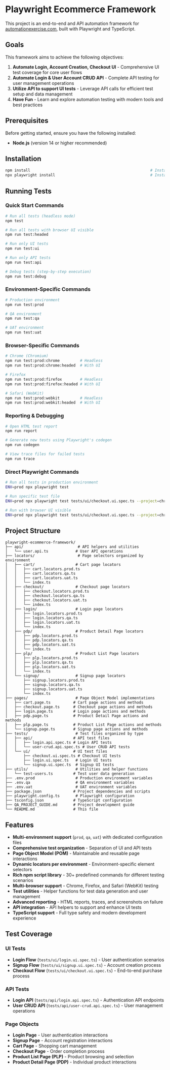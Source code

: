 # Playwright Ecommerce Framework

This project is an end-to-end and API automation framework for [automationexercise.com](https://www.automationexercise.com/), built with Playwright and TypeScript.

## Goals

This framework aims to achieve the following objectives:

1. **Automate Login, Account Creation, Checkout UI** - Comprehensive UI test coverage for core user flows
2. **Automate Login & User Account CRUD API** - Complete API testing for user management operations
3. **Utilize API to support UI tests** - Leverage API calls for efficient test setup and data management
4. **Have Fun** - Learn and explore automation testing with modern tools and best practices

## Prerequisites

Before getting started, ensure you have the following installed:

- **Node.js** (version 14 or higher recommended)

## Installation

```sh
npm install                                                     # Install all dependencies (defined in package.json)
npx playwright install                                          # Install Playwright browsers (Chromium, Firefox, WebKit)
```

## Running Tests

### Quick Start Commands

```sh
# Run all tests (headless mode)
npm test

# Run all tests with browser UI visible
npm run test:headed

# Run only UI tests
npm run test:ui

# Run only API tests
npm run test:api

# Debug tests (step-by-step execution)
npm run test:debug
```

### Environment-Specific Commands

```sh
# Production environment
npm run test:prod

# QA environment
npm run test:qa

# UAT environment
npm run test:uat
```

### Browser-Specific Commands

```sh
# Chrome (Chromium)
npm run test:prod:chrome         # Headless
npm run test:prod:chrome:headed  # With UI

# Firefox
npm run test:prod:firefox        # Headless
npm run test:prod:firefox:headed # With UI

# Safari (WebKit)
npm run test:prod:webkit         # Headless
npm run test:prod:webkit:headed  # With UI
```

### Reporting & Debugging

```sh
# Open HTML test report
npm run report

# Generate new tests using Playwright's codegen
npm run codegen

# View trace files for failed tests
npm run trace
```

### Direct Playwright Commands

```sh
# Run all tests in production environment
ENV=prod npx playwright test

# Run specific test file
ENV=prod npx playwright test tests/ui/checkout.ui.spec.ts --project=chromium --reporter=list

# Run with browser UI visible
ENV=prod npx playwright test tests/ui/checkout.ui.spec.ts --project=chromium --reporter=list --headed
```

## Project Structure

```
playwright-ecommerce-framework/
├── api/                        # API helpers and utilities
│   └── user.api.ts            # User API operations
├── locators/                   # Page selectors organized by environment
│   ├── cart/                  # Cart page locators
│   │   ├── cart.locators.prod.ts
│   │   ├── cart.locators.qa.ts
│   │   ├── cart.locators.uat.ts
│   │   └── index.ts
│   ├── checkout/              # Checkout page locators
│   │   ├── checkout.locators.prod.ts
│   │   ├── checkout.locators.qa.ts
│   │   ├── checkout.locators.uat.ts
│   │   └── index.ts
│   ├── login/                 # Login page locators
│   │   ├── login.locators.prod.ts
│   │   ├── login.locators.qa.ts
│   │   ├── login.locators.uat.ts
│   │   └── index.ts
│   ├── pdp/                   # Product Detail Page locators
│   │   ├── pdp.locators.prod.ts
│   │   ├── pdp.locators.qa.ts
│   │   ├── pdp.locators.uat.ts
│   │   └── index.ts
│   ├── plp/                   # Product List Page locators
│   │   ├── plp.locators.prod.ts
│   │   ├── plp.locators.qa.ts
│   │   ├── plp.locators.uat.ts
│   │   └── index.ts
│   └── signup/                # Signup page locators
│       ├── signup.locators.prod.ts
│       ├── signup.locators.qa.ts
│       ├── signup.locators.uat.ts
│       └── index.ts
├── pages/                     # Page Object Model implementations
│   ├── cart.page.ts          # Cart page actions and methods
│   ├── checkout.page.ts      # Checkout page actions and methods
│   ├── login.page.ts         # Login page actions and methods
│   ├── pdp.page.ts           # Product Detail Page actions and methods
│   ├── plp.page.ts           # Product List Page actions and methods
│   └── signup.page.ts        # Signup page actions and methods
├── tests/                     # Test files organized by type
│   ├── api/                  # API test files
│   │   ├── login.api.spec.ts # Login API tests
│   │   └── user-crud.api.spec.ts # User CRUD API tests
│   └── ui/                   # UI test files
│       ├── checkout.ui.spec.ts # Checkout UI tests
│       ├── login.ui.spec.ts   # Login UI tests
│       └── signup.ui.spec.ts  # Signup UI tests
├── utils/                     # Utilities and helper functions
│   └── test-users.ts         # Test user data generation
├── .env.prod                  # Production environment variables
├── .env.qa                    # QA environment variables
├── .env.uat                   # UAT environment variables
├── package.json              # Project dependencies and scripts
├── playwright.config.ts       # Playwright configuration
├── tsconfig.json             # TypeScript configuration
├── QA_PROJECT_GUIDE.md       # Project development guide
└── README.md                 # This file
```

## Features

- **Multi-environment support** (`prod`, `qa`, `uat`) with dedicated configuration files
- **Comprehensive test organization** - Separation of UI and API tests
- **Page Object Model (POM)** - Maintainable and reusable page interactions
- **Dynamic locators per environment** - Environment-specific element selectors
- **Rich npm script library** - 30+ predefined commands for different testing scenarios
- **Multi-browser support** - Chrome, Firefox, and Safari (WebKit) testing
- **Test utilities** - Helper functions for test data generation and user management
- **Advanced reporting** - HTML reports, traces, and screenshots on failure
- **API integration** - API helpers to support and enhance UI tests
- **TypeScript support** - Full type safety and modern development experience

## Test Coverage

### UI Tests

- **Login Flow** (`tests/ui/login.ui.spec.ts`) - User authentication scenarios
- **Signup Flow** (`tests/ui/signup.ui.spec.ts`) - Account creation process
- **Checkout Flow** (`tests/ui/checkout.ui.spec.ts`) - End-to-end purchase process

### API Tests

- **Login API** (`tests/api/login.api.spec.ts`) - Authentication API endpoints
- **User CRUD API** (`tests/api/user-crud.api.spec.ts`) - User management operations

### Page Objects

- **Login Page** - User authentication interactions
- **Signup Page** - Account registration interactions
- **Cart Page** - Shopping cart management
- **Checkout Page** - Order completion process
- **Product List Page (PLP)** - Product browsing and selection
- **Product Detail Page (PDP)** - Individual product interactions
